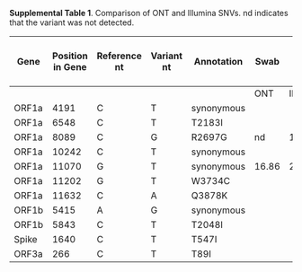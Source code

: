 **Supplemental Table 1**. Comparison of ONT and Illumina SNVs. nd indicates that the variant was not detected. 

| Gene  | Position in Gene | Reference nt | Variant nt | Annotation | Swab  |         | P1 Vero 76 |          | P1 Vero E6 |         | P1 Vero STAT-1 KO |          | P2a Vero 76 |          | P2b Vero 76 |          | 
|-------|------------------|--------------|------------|------------|-------|---------|------------|----------|------------|---------|-------------------|----------|-------------|----------|-------------|----------| 
|       |                  |              |            |            | ONT   | Ilumina | ONT        | Illumina | ONT        | Ilumina | ONT               | Illumina | ONT         | Illumina | ONT         | Illumina | 
| ORF1a | 4191             | C            | T          | synonymous |       |         |            |          |            |         | 5.1               | 1.81     |             |          |             |          | 
| ORF1a | 6548             | C            | T          | T2183I     |       |         |            |          |            |         | 10.78             | 4.76     |             |          |             |          | 
| ORF1a | 8089             | C            | G          | R2697G     | nd    | 12.71   |            |          |            |         |                   |          |             |          |             |          | 
| ORF1a | 10242            | C            | T          | synonymous |       |         |            |          |            |         |                   |          | 24.22       | 17.34    | 15.63       | 12.09    | 
| ORF1a | 11070            | G            | T          | synonymous | 16.86 | 20      | 13.21      | 17.78    | 15.53      | 20.21   | 27.91             | 37.05    | 9.75        | 15       | 7.52        | 11.42    | 
| ORF1a | 11202            | G            | T          | W3734C     |       |         | 5.95       | 7.59     |            |         |                   |          |             |          |             |          | 
| ORF1a | 11632            | C            | A          | Q3878K     |       |         |            |          |            |         |                   |          | 15.41       | 23.24    | 10.07       | 14.84    | 
| ORF1b | 5415             | A            | G          | synonymous |       |         |            |          |            |         | 5.97              | 4.95     |             |          |             |          | 
| ORF1b | 5843             | C            | T          | T2048I     |       |         |            |          |            |         |                   |          |             |          | 26.01       | 26.91    | 
| Spike | 1640             | C            | T          | T547I      |       |         | 5.64       | 4.8      |            |         |                   |          |             |          |             |          | 
| ORF3a | 266              | C            | T          | T89I       |       |         |            |          |            |         | 8.36              | 5.19     |             |          |             |          | 
